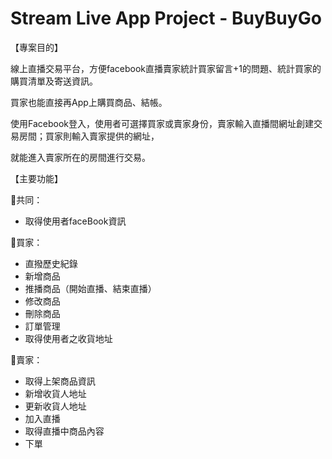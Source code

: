 # Stream Live App Project - BuyBuyGo


【專案目的】

線上直播交易平台，方便facebook直播賣家統計買家留言+1的問題、統計買家的購買清單及寄送資訊。

買家也能直接再App上購買商品、結帳。

使用Facebook登入，使用者可選擇買家或賣家身份，賣家輸入直播間網址創建交易房間；買家則輸入賣家提供的網址，

就能進入賣家所在的房間進行交易。


【主要功能】 


🍥共同：
- 取得使用者faceBook資訊

🍥買家：
- 直撥歷史紀錄
- 新增商品
- 推播商品（開始直播、結束直播）
- 修改商品
- 刪除商品
- 訂單管理
- 取得使用者之收貨地址

🍥賣家：
- 取得上架商品資訊
- 新增收貨人地址
- 更新收貨人地址
- 加入直播
- 取得直播中商品內容
- 下單
